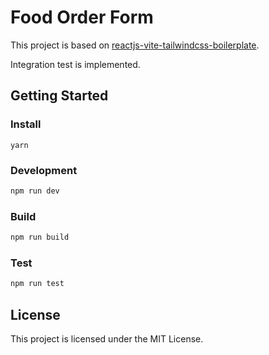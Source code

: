 # Food Order Form

This project is based on [reactjs-vite-tailwindcss-boilerplate](https://github.com/joaopaulomoraes/reactjs-vite-tailwindcss-boilerplate).

Integration test is implemented.

## Getting Started

### Install

```
yarn
```

### Development

```bash
npm run dev
```

### Build

```bash
npm run build
```

### Test

```bash
npm run test
```

## License

This project is licensed under the MIT License.
